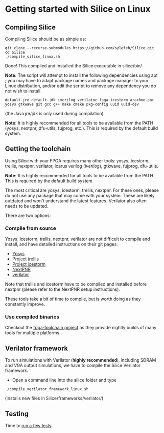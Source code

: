 # Getting started with Silice on Linux

## Compiling Silice

Compiling Silice should be as simple as:
```
git clone --recurse-submodules https://github.com/sylefeb/Silice.git
cd Silice
./compile_silice_linux.sh
```

Done! This compiled and installed the Silice executable in silice/bin/

**Note:** The script will attempt to install the following dependencies using apt ; you may have to adapt package names and package manager to your Linux distribution, and/or edit the script to remove any dependency you do not wish to install: 
```
default-jre default-jdk iverilog verilator fpga-icestorm arachne-pnr 
yosys gtkwave git gcc g++ make cmake pkg-config uuid uuid-dev
```

(the Java jre/jdk is only used during compilation)

**Note:** It is highly recommended for all tools to be available from the PATH (yosys, nextpnr, dfu-utils, fujprog, etc.). This is required by the default build system.

## Getting the toolchain

Using Silice with your FPGA requires many other tools: yosys, icestorm, trellis, nextpnr, verilator, icarus verilog (*iverilog*), gtkwave, fujprog, dfu-utils.

**Note:** It is highly recommended for all tools to be available from the PATH. This is required by the default build system.

The most critical are yosys, icestorm, trellis, nextpnr. For these ones, please do not use any package that
may come with your system. These are likely outdated and won't understand the latest features. Verilator also often needs to be updated.

There are two options:

### Compile from source

Yosys, icestorm, trellis, nextpnr, verilator are not difficult to compile and install, and have detailed instructions on their git pages:
- [Yosys](https://github.com/YosysHQ/yosys)
- [Project trellis](https://github.com/YosysHQ/prjtrellis)
- [Project icestorm](https://github.com/YosysHQ/icestorm)
- [NextPNR](https://github.com/YosysHQ/nextpnr)
- [verilator](https://github.com/verilator/verilator)

Note that trellis and icestorm have to be compiled and installed before nextpnr (please refer to the NextPNR setup instructions). 

These tools take a bit of time to compile, but is worth doing as they constantly improve.

### Use compiled binaries

Checkout the [fpga-toolchain project](https://github.com/open-tool-forge/fpga-toolchain) as they provide nightly builds of many tools for multiple platforms. 

## Verilator framework

To run simulations with Verilator (**highly recommended**), including SDRAM and VGA output simulations, we have to compile the Silice Verilator framework.

- Open a command line into the silice folder and type
```
./compile_verilator_framework_linux.sh
```

(installs new files in Silice/frameworks/verilator/)

## Testing

Time to [run a few tests](projects/GetStarted.md#testing).
